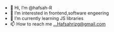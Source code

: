 - 👋 Hi, I’m @hafsah-R
- 👀 I’m interested in frontend,software engeering
- 🌱 I’m currently learning JS libraries
- 📫 How to reach me ...Hafsahrizg@gmail.com

<!---
hafsah-R/hafsah-R is a ✨ special ✨ repository because its `README.md` (this file) appears on your GitHub profile.
You can click the Preview link to take a look at your changes.
--->
